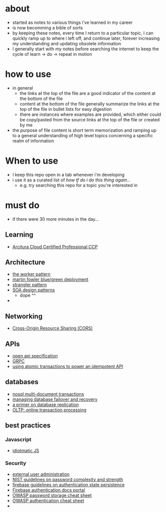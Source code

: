 # about

  - started as notes to various things i've learned in my career
  - is now becomming a bible of sorts
  - by keeping these notes, every time I return to a particular topic, I can quickly ramp up to where i left off, and continue later, forever increasing my understanding and updating obsolete information
  - I generally start with my notes before searching the internet to keep the cycle of learn -> do -> repeat in motion

# how to use
  - in general
    - the links at the top of the file are a good indicator of the content at the bottom of the file
    - content at the bottom of the file generally summarize the links at the top of the file in bullet lists for easy digestion
    - there are instances where examples are provided, which either could be copy/pasted from the source links at the top of the file or created by me
  - the purpose of file content is short term memorization and ramping up to a general understanding of high level topics concerning a specific realm of information


# When to use
  - I keep this repo open in a tab whenever i'm developing
  - i use it as a curated list of *how tf do i do this thing again...*
    - e.g. try searching this repo for a topic you're interested in


# must do
  - if there were 30 more minutes in the day...

## Learning
  - [Arcitura Cloud Certified Professional CCP](https://www.arcitura.com/cloud-school/courses/)


## Architecture
  - [the worker pattern](https://gist.github.com/ryandotsmith/1660752)
  - [martin fowler blue/green deployment](https://martinfowler.com/bliki/BlueGreenDeployment.html)
  - [strangler pattern](https://docs.microsoft.com/en-us/azure/architecture/patterns/strangler)
  - [SOA design patterns](http://soapatterns.org/)
    - dope ^^
  -

## Networking
  - [Cross-Origin Resource Sharing (CORS)](https://developer.mozilla.org/en-US/docs/Web/HTTP/CORS)


## APIs
  - [open api specification](https://github.com/OAI/OpenAPI-Specification)
  - [GRPC](https://grpc.io/)
  - [using atomic transactions to power an idempotent API](https://brandur.org/http-transactions)

## databases
  - [nosql multi-document transactions](https://www.marklogic.com/blog/nosql-without-multi-document-multi-statement-transactions/)
  - [managing database failover and recovery](https://docs.oracle.com/database/121/TTREP/failure.htm#TTREP547)
  - [a primer on database replication](https://www.brianstorti.com/replication/)
  - [OLTP: online transaction processing](https://docs.microsoft.com/en-us/azure/architecture/data-guide/relational-data/online-transaction-processing)


## best practices
### Javascript
  - [idiotmatic JS](https://medium.com/the-node-js-collection/modernizing-node-js-with-idiomatic-javascript-f18d984dcf93)
### Security
  - [external user administration](https://cloud.google.com/blog/products/gcp/12-best-practices-for-user-account)
  - [NIST guidelines on password complexity and strength](https://pages.nist.gov/800-63-3/sp800-63b.html#appendix-astrength-of-memorized-secrets)
  - [firebase guidelines on authentication state persistence](https://firebase.google.com/docs/auth/web/auth-state-persistence)
  - [Firebase authentication docs portal](https://firebase.google.com/docs/auth/)
  - [OWASP password storage cheat sheet](https://www.owasp.org/index.php/Password_Storage_Cheat_Sheet)
  - [OWASP authentication cheat sheet](https://www.owasp.org/index.php/Authentication_Cheat_Sheet)
  -